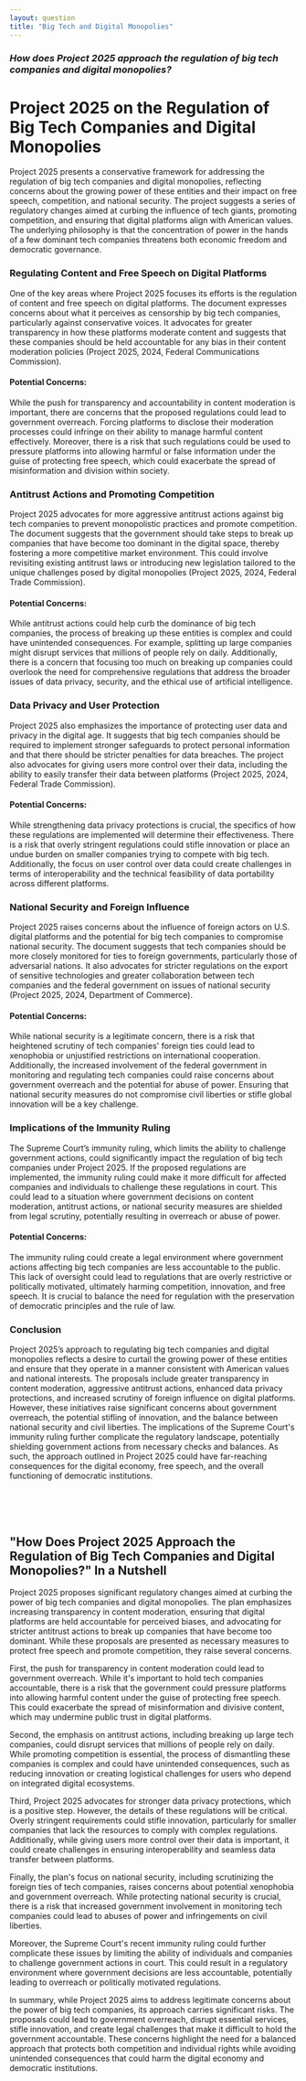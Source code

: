 ```yaml
---
layout: question
title: "Big Tech and Digital Monopolies"
---
```


### *How does Project 2025 approach the regulation of big tech companies and digital monopolies?*


# Project 2025 on the Regulation of Big Tech Companies and Digital Monopolies

Project 2025 presents a conservative framework for addressing the regulation of big tech companies and digital monopolies, reflecting concerns about the growing power of these entities and their impact on free speech, competition, and national security. The project suggests a series of regulatory changes aimed at curbing the influence of tech giants, promoting competition, and ensuring that digital platforms align with American values. The underlying philosophy is that the concentration of power in the hands of a few dominant tech companies threatens both economic freedom and democratic governance.

### Regulating Content and Free Speech on Digital Platforms

One of the key areas where Project 2025 focuses its efforts is the regulation of content and free speech on digital platforms. The document expresses concerns about what it perceives as censorship by big tech companies, particularly against conservative voices. It advocates for greater transparency in how these platforms moderate content and suggests that these companies should be held accountable for any bias in their content moderation policies (Project 2025, 2024, Federal Communications Commission).

#### Potential Concerns:
While the push for transparency and accountability in content moderation is important, there are concerns that the proposed regulations could lead to government overreach. Forcing platforms to disclose their moderation processes could infringe on their ability to manage harmful content effectively. Moreover, there is a risk that such regulations could be used to pressure platforms into allowing harmful or false information under the guise of protecting free speech, which could exacerbate the spread of misinformation and division within society.

### Antitrust Actions and Promoting Competition

Project 2025 advocates for more aggressive antitrust actions against big tech companies to prevent monopolistic practices and promote competition. The document suggests that the government should take steps to break up companies that have become too dominant in the digital space, thereby fostering a more competitive market environment. This could involve revisiting existing antitrust laws or introducing new legislation tailored to the unique challenges posed by digital monopolies (Project 2025, 2024, Federal Trade Commission).

#### Potential Concerns:
While antitrust actions could help curb the dominance of big tech companies, the process of breaking up these entities is complex and could have unintended consequences. For example, splitting up large companies might disrupt services that millions of people rely on daily. Additionally, there is a concern that focusing too much on breaking up companies could overlook the need for comprehensive regulations that address the broader issues of data privacy, security, and the ethical use of artificial intelligence.

### Data Privacy and User Protection

Project 2025 also emphasizes the importance of protecting user data and privacy in the digital age. It suggests that big tech companies should be required to implement stronger safeguards to protect personal information and that there should be stricter penalties for data breaches. The project also advocates for giving users more control over their data, including the ability to easily transfer their data between platforms (Project 2025, 2024, Federal Trade Commission).

#### Potential Concerns:
While strengthening data privacy protections is crucial, the specifics of how these regulations are implemented will determine their effectiveness. There is a risk that overly stringent regulations could stifle innovation or place an undue burden on smaller companies trying to compete with big tech. Additionally, the focus on user control over data could create challenges in terms of interoperability and the technical feasibility of data portability across different platforms.

### National Security and Foreign Influence

Project 2025 raises concerns about the influence of foreign actors on U.S. digital platforms and the potential for big tech companies to compromise national security. The document suggests that tech companies should be more closely monitored for ties to foreign governments, particularly those of adversarial nations. It also advocates for stricter regulations on the export of sensitive technologies and greater collaboration between tech companies and the federal government on issues of national security (Project 2025, 2024, Department of Commerce).

#### Potential Concerns:
While national security is a legitimate concern, there is a risk that heightened scrutiny of tech companies' foreign ties could lead to xenophobia or unjustified restrictions on international cooperation. Additionally, the increased involvement of the federal government in monitoring and regulating tech companies could raise concerns about government overreach and the potential for abuse of power. Ensuring that national security measures do not compromise civil liberties or stifle global innovation will be a key challenge.

### Implications of the Immunity Ruling

The Supreme Court’s immunity ruling, which limits the ability to challenge government actions, could significantly impact the regulation of big tech companies under Project 2025. If the proposed regulations are implemented, the immunity ruling could make it more difficult for affected companies and individuals to challenge these regulations in court. This could lead to a situation where government decisions on content moderation, antitrust actions, or national security measures are shielded from legal scrutiny, potentially resulting in overreach or abuse of power.

#### Potential Concerns:
The immunity ruling could create a legal environment where government actions affecting big tech companies are less accountable to the public. This lack of oversight could lead to regulations that are overly restrictive or politically motivated, ultimately harming competition, innovation, and free speech. It is crucial to balance the need for regulation with the preservation of democratic principles and the rule of law.

### Conclusion

Project 2025’s approach to regulating big tech companies and digital monopolies reflects a desire to curtail the growing power of these entities and ensure that they operate in a manner consistent with American values and national interests. The proposals include greater transparency in content moderation, aggressive antitrust actions, enhanced data privacy protections, and increased scrutiny of foreign influence on digital platforms. However, these initiatives raise significant concerns about government overreach, the potential stifling of innovation, and the balance between national security and civil liberties. The implications of the Supreme Court's immunity ruling further complicate the regulatory landscape, potentially shielding government actions from necessary checks and balances. As such, the approach outlined in Project 2025 could have far-reaching consequences for the digital economy, free speech, and the overall functioning of democratic institutions.

<br><br><br>

## <span id="nutshell">"How Does Project 2025 Approach the Regulation of Big Tech Companies and Digital Monopolies?" In a Nutshell</span>

Project 2025 proposes significant regulatory changes aimed at curbing the power of big tech companies and digital monopolies. The plan emphasizes increasing transparency in content moderation, ensuring that digital platforms are held accountable for perceived biases, and advocating for stricter antitrust actions to break up companies that have become too dominant. While these proposals are presented as necessary measures to protect free speech and promote competition, they raise several concerns.

First, the push for transparency in content moderation could lead to government overreach. While it's important to hold tech companies accountable, there is a risk that the government could pressure platforms into allowing harmful content under the guise of protecting free speech. This could exacerbate the spread of misinformation and divisive content, which may undermine public trust in digital platforms.

Second, the emphasis on antitrust actions, including breaking up large tech companies, could disrupt services that millions of people rely on daily. While promoting competition is essential, the process of dismantling these companies is complex and could have unintended consequences, such as reducing innovation or creating logistical challenges for users who depend on integrated digital ecosystems.

Third, Project 2025 advocates for stronger data privacy protections, which is a positive step. However, the details of these regulations will be critical. Overly stringent requirements could stifle innovation, particularly for smaller companies that lack the resources to comply with complex regulations. Additionally, while giving users more control over their data is important, it could create challenges in ensuring interoperability and seamless data transfer between platforms.

Finally, the plan's focus on national security, including scrutinizing the foreign ties of tech companies, raises concerns about potential xenophobia and government overreach. While protecting national security is crucial, there is a risk that increased government involvement in monitoring tech companies could lead to abuses of power and infringements on civil liberties.

Moreover, the Supreme Court's recent immunity ruling could further complicate these issues by limiting the ability of individuals and companies to challenge government actions in court. This could result in a regulatory environment where government decisions are less accountable, potentially leading to overreach or politically motivated regulations.

In summary, while Project 2025 aims to address legitimate concerns about the power of big tech companies, its approach carries significant risks. The proposals could lead to government overreach, disrupt essential services, stifle innovation, and create legal challenges that make it difficult to hold the government accountable. These concerns highlight the need for a balanced approach that protects both competition and individual rights while avoiding unintended consequences that could harm the digital economy and democratic institutions.
